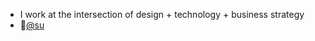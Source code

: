 - I work at the intersection of design + technology + business strategy
- 🐳[@su](https://twitter.com/Su)
